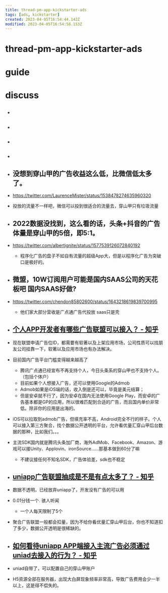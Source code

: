 ```yaml
---
title: thread-pm-app-kickstarter-ads
tags: [ads, kickstarter]
created: 2023-04-05T16:54:44.142Z
modified: 2023-04-05T16:54:58.153Z
---
```


# thread-pm-app-kickstarter-ads

# guide

# discuss
- ## 

- ## 

- ## 

- ## 

- ## 没想到穿山甲的广告收益这么低，比微信低太多了。
- https://twitter.com/LaurenceMister/status/1538478274635960320
- 投放的流量不一样吧，微信可以投到很适合的流量去，穿山甲只有垃圾流量

- ## 2022数据没找到，这么看的话，头条+抖音的广告体量是穿山甲的5倍，即5:1。
- https://twitter.com/albertignite/status/1577539126072840192
  - 程序化广告的盘子不如自有流量的超级App大，但是以程序化广告为突破口是极好的。

- ## 微盟，10W订阅用户可能是国内SAAS公司的天花板吧 国内SAAS好做?
- https://twitter.com/chendon85802600/status/1643218619839700995
  - 他们家大部分营收是广点通广告代投放  saas只是壳

- ## [个人APP开发者有哪些广告联盟可以接入？ - 知乎](https://www.zhihu.com/question/444576618/answers/updated)

- 现在联盟申请广告位ID，都需要有软著以及上架应用市场，公司性质可以找朋友公司挂靠一下，软著以及应用市场也有办法解决。

- 目前国内广告平台门槛变得越来越高了
  - 腾讯广点通已经宣布不再支持个人，今日头条系的穿山甲也不支持个人。（包括个体户）
  - 目前如果个人想接入广告，还可以使用Google的Admob
  - Admob如果是iOS端的话，收入倒是还可以，毕竟是美元结算；
  - 但是安卓就不行了，因为安卓在国内无法使用Google Play，而安卓的广告基本都是GP的应用，所以很难匹配到合适的广告，而且国内单价非常低。除非你的应用是出海的。

- iOS可以拉取到admob广告，但填充率不高，Android完全不行的样子。个人可以接入第三方聚合，找个数据公开透明的平台，允许看优量汇穿山甲后台数据的那种，比如我们。。。

- 主流SDK国内就是腾讯头条加厂商，海外AdMob、Facebook、Amazon、游戏可以接Unity、Applovin、ironSource……那基本做到60分了嘛
  - 不建议接任何不知名SDK，广告体验差，sdk也不稳定

- ## [uniapp广告联盟抽成是不是有点太多了？ - 知乎](https://www.zhihu.com/question/444552451/answers/updated)
- 数据不透明，已经放弃uniapp了，开发没有广告的可以用
- 0.01分钱一个. 骇人听闻
  - 一个人每天限制了5个
- 聚合广告联盟一般都会扣量，因为不给你看优量汇穿山甲后台，你也不知道扣了多少，数据公开透明是很稀缺的。

- ## [如何看待uniapp APP端接入主流广告必须通过uniad去接入的行为？ - 知乎](https://www.zhihu.com/question/430196969)
- uniad自带了，可以配置自己的穿山甲账户
- H5资源全部在服务器，出现大白屏现象频率非常高，导致广告费用会少一半以上，这是得不偿失的。
